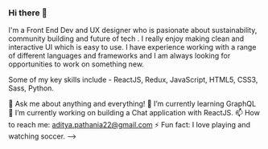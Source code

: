 ### Hi there 👋

I'm a Front End Dev and UX designer who is pasionate about sustainability, community building and future of tech . I really enjoy making clean and interactive UI which is easy to use. I have experience working with a range of different languages and frameworks and I am always looking for opportunities to work on something new.

Some of my key skills include - ReactJS, Redux, JavaScript, HTML5, CSS3, Sass, Python.

💬 Ask me about anything and everything!
🌱 I’m currently learning GraphQL
🔭 I’m currently working on building a Chat application with ReactJS.
📫 How to reach me: aditya.pathania22@gmail.com
⚡ Fun fact: I love playing and watching soccer.
-->
